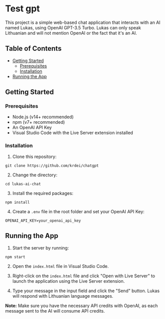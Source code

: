 # Test gpt

This project is a simple web-based chat application that interacts with an AI named Lukas, using OpenAI GPT-3.5 Turbo. Lukas can only speak Lithuanian and will not mention OpenAI or the fact that it's an AI.

## Table of Contents
- [Getting Started](#getting-started)
  - [Prerequisites](#prerequisites)
  - [Installation](#installation)
- [Running the App](#running-the-app)

## Getting Started

### Prerequisites

- Node.js (v14+ recommended)
- npm (v7+ recommended)
- An OpenAI API Key
- Visual Studio Code with the Live Server extension installed

### Installation

1. Clone this repository:
```
git clone https://github.com/krdei/chatgpt
```

2. Change the directory:
```
cd lukas-ai-chat
```

3. Install the required packages:
```
npm install
```

4. Create a `.env` file in the root folder and set your OpenAI API Key:
```
OPENAI_API_KEY=your_openai_api_key
```

## Running the App

1. Start the server by running:
```
npm start
```

2. Open the `index.html` file in Visual Studio Code.

3. Right-click on the `index.html` file and click "Open with Live Server" to launch the application using the Live Server extension.

4. Type your message in the input field and click the "Send" button. Lukas will respond with Lithuanian language messages.

**Note:** Make sure you have the necessary API credits with OpenAI, as each message sent to the AI will consume API credits.
